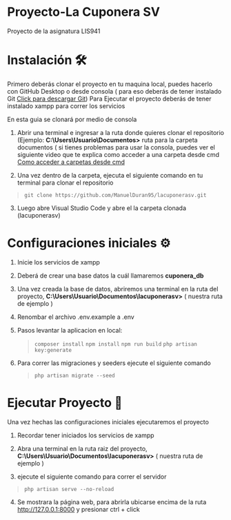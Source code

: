 # Proyecto-La Cuponera SV

Proyecto de la asignatura LIS941

# Instalación 🛠️

Primero deberás clonar el proyecto en tu maquina local, puedes hacerlo con GitHub Desktop o desde consola ( para eso deberás de tener instalado Git [Click para descargar Git](https://git-scm.com/downloads))
Para Ejecutar el proyecto deberás de tener instalado xampp para correr los servicios

En esta guia se clonará por medio de consola

1.  Abrir una terminal e ingresar a la ruta donde quieres clonar el repositorio (Ejemplo: **C:\Users\Usuario\Documentos>** ruta para la carpeta documentos ( si tienes problemas para usar la consola, puedes ver el siguiente video que te explica como acceder a una carpeta desde cmd [Como acceder a carpetas desde cmd](https://www.youtube.com/watch?v=HuTiugouE2o&ab_channel=computadorastiolne)

2.  Una vez dentro de la carpeta, ejecuta el siguiente comando en tu terminal para clonar el repositorio

> `git clone https://github.com/ManuelDuran95/lacuponerasv.git`

3. Luego abre Visual Studio Code y abre el la carpeta clonada (lacuponerasv)

# Configuraciones iniciales ⚙

1.  Inicie los servicios de xampp

2.  Deberá de crear una base datos la cuál llamaremos **cuponera_db**

3.  Una vez creada la base de datos, abriremos una terminal en la ruta del proyecto, **C:\Users\Usuario\Documentos\lacuponerasv>** ( nuestra ruta de ejemplo )

4. Renombar el archivo .env.example a .env

5.  Pasos levantar la aplicacion en local:
    > `composer install`
    > `npm install`
    > `npm run build`
    > `php artisan key:generate`

6.  Para correr las migraciones y seeders ejecute el siguiente comando
    > `php artisan migrate --seed`

# Ejecutar Proyecto 🚀

Una vez hechas las configuraciones iniciales ejecutaremos el proyecto

1.  Recordar tener iniciados los servicios de xampp

2.  Abra una terminal en la ruta raiz del proyecto, **C:\Users\Usuario\Documentos\lacuponerasv>** ( nuestra ruta de ejemplo )

3.  ejecute el siguiente comando para correr el servidor

> `php artisan serve --no-reload`

4. Se mostrara la página web, para abrirla ubicarse encima de la ruta http://127.0.0.1:8000 y presionar ctrl + click
